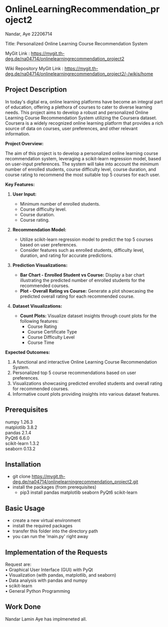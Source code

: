 # OnlineLearningRecommendation_project2

Nandar, Aye 22206714

Title: Personalized Online Learning Course Recommendation System

MyGit Link : https://mygit.th-deg.de/na04714/onlinelearningrecommendation_project2

Wiki Repository MyGit Link : https://mygit.th-deg.de/na04714/onlinelearningrecommendation_project2/-/wikis/home

## Project Description

In today's digital era, online learning platforms have become an integral part of education, offering a plethora of courses to cater to diverse learning needs. This project aims to develop a robust and personalized Online Learning Course Recommendation System utilizing the Coursera dataset. Coursera is a widely recognized online learning platform that provides a rich source of data on courses, user preferences, and other relevant information.

**Project Overview:**

The aim of this project is to develop a personalized online learning course recommendation system, leveraging a scikit-learn regression model, based on user-input preferences. The system will take into account the minimum number of enrolled students, course difficulty level, course duration, and course rating to recommend the most suitable top 5 courses for each user.

**Key Features:**

1. **User Input:**
   - Minimum number of enrolled students.
   - Course difficulty level.
   - Course duration.
   - Course rating.

2. **Recommendation Model:**
   - Utilize scikit-learn regression model to predict the top 5 courses based on user preferences.
   - Consider features such as enrolled students, difficulty level, duration, and rating for accurate predictions.

3. **Prediction Visualizations:**
   - **Bar Chart - Enrolled Student vs Course:**
     Display a bar chart illustrating the predicted number of enrolled students for the recommended courses.
   - **Plot - Overall Rating vs Course:**
     Generate a plot showcasing the predicted overall rating for each recommended course.

4. **Dataset Visualizations:**
   - **Count Plots:**
     Visualize dataset insights through count plots for the following features:
     - Course Rating
     - Course Certificate Type
     - Course Difficulty Level
     - Course Time

**Expected Outcomes:**
1. A functional and interactive Online Learning Course Recommendation System.
2. Personalized top 5 course recommendations based on user preferences.
3. Visualizations showcasing predicted enrolled students and overall rating for recommended courses.
4. Informative count plots providing insights into various dataset features.


## Prerequisites
numpy               1.26.3  
matplotlib          3.8.2   
pandas              2.1.4    
PyQt6               6.6.0  
scikit-learn        1.3.2  
seaborn             0.13.2  


## Installation
- git clone https://mygit.th-deg.de/na04714/onlinelearningrecommendation_project2.git
- install the packages (from prerequisites)
	- pip3 install pandas matplotlib seaborn PyQt6 scikit-learn

## Basic Usage
- create a new virtual environment
- install the required packages
- transfer this folder into the directory path
- you can run the 'main.py' right away

## Implementation of the Requests

Request are:  
• Graphical User Interface (GUI) with PyQt  
• Visualization (with pandas, matplotlib, and seaborn)  
• Data analysis with pandas and numpy  
• scikit-learn  
• General Python Programming

## Work Done
Nandar Lamin Aye has implmeneted all.
